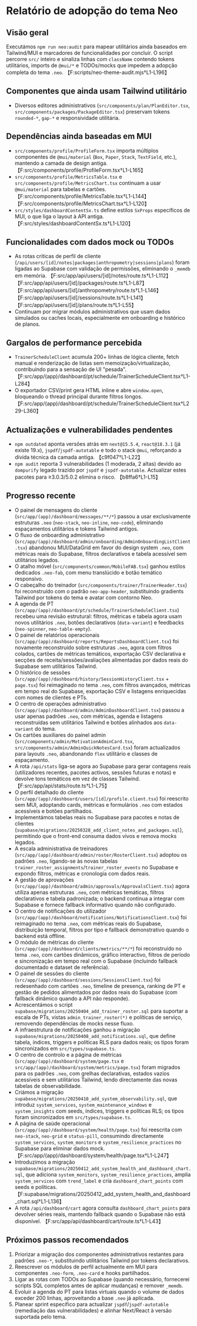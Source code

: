 # Relatório de adopção do tema Neo

## Visão geral

Executámos `npm run neo:audit` para mapear utilitários ainda baseados em Tailwind/MUI e marcadores de funcionalidades por concluir. O script percorre `src/` inteiro e sinaliza linhas com `className` contendo tokens utilitários, imports de `@mui/*` e TODOs/mocks que impedem a adopção completa do tema `.neo`. 【F:scripts/neo-theme-audit.mjs†L1-L196】

## Componentes que ainda usam Tailwind utilitário

- Diversos editores administrativos (`src/components/plan/PlanEditor.tsx`, `src/components/packages/PackageEditor.tsx`) preservam tokens `rounded-*`, `gap-*` e responsividade utilitária.

## Dependências ainda baseadas em MUI

- `src/components/profile/ProfileForm.tsx` importa múltiplos componentes de `@mui/material` (`Box`, `Paper`, `Stack`, `TextField`, etc.), mantendo a camada de design antiga. 【F:src/components/profile/ProfileForm.tsx†L1-L165】
- `src/components/profile/MetricsTable.tsx` e `src/components/profile/MetricsChart.tsx` continuam a usar `@mui/material` para tabelas e cartões. 【F:src/components/profile/MetricsTable.tsx†L1-L144】【F:src/components/profile/MetricsChart.tsx†L1-L120】
- `src/styles/dashboardContentSx.ts` define estilos `SxProps` específicos de MUI, o que liga o layout à API antiga. 【F:src/styles/dashboardContentSx.ts†L1-L120】

## Funcionalidades com dados mock ou TODOs

- As rotas críticas de perfil de cliente (`/api/users/[id]/notes|packages|anthropometry|sessions|plans`) foram ligadas ao Supabase com validação de permissões, eliminando o `_memdb` em memória. 【F:src/app/api/users/[id]/notes/route.ts†L1-L112】【F:src/app/api/users/[id]/packages/route.ts†L1-L87】【F:src/app/api/users/[id]/anthropometry/route.ts†L1-L146】【F:src/app/api/users/[id]/sessions/route.ts†L1-L141】【F:src/app/api/users/[id]/plans/route.ts†L1-L55】
- Continuam por migrar módulos administrativos que usam dados simulados ou caches locais, especialmente em onboarding e histórico de planos.

## Gargalos de performance percebida

- `TrainerScheduleClient` acumula 200+ linhas de lógica cliente, fetch manual e renderização de listas sem memoização/virtualização, contribuindo para a sensação de UI "pesada". 【F:src/app/(app)/dashboard/pt/schedule/TrainerScheduleClient.tsx†L1-L284】
- O exportador CSV/print gera HTML inline e abre `window.open`, bloqueando o thread principal durante filtros longos. 【F:src/app/(app)/dashboard/pt/schedule/TrainerScheduleClient.tsx†L229-L360】

## Actualizações e vulnerabilidades pendentes

- `npm outdated` aponta versões atrás em `next@15.5.4`, `react@18.3.1` (já existe 19.x), `jspdf`/`jspdf-autotable` e todo o stack `@mui`, reforçando a dívida técnica da camada antiga. 【c9f047†L1-L22】
- `npm audit` reporta 3 vulnerabilidades (1 moderada, 2 altas) devido ao `dompurify` legado trazido por `jspdf` e `jspdf-autotable`. Actualizar estes pacotes para ≥3.0.3/5.0.2 elimina o risco. 【b8ffa6†L1-L15】

## Progresso recente

- O painel de mensagens do cliente (`src/app/(app)/dashboard/messages/**/*`) passou a usar exclusivamente estruturas `.neo` (`neo-stack`, `neo-inline`, `neo-code`), eliminando espaçamentos utilitários e tokens Tailwind antigos.
- O fluxo de onboarding administrativo (`src/app/(app)/dashboard/admin/onboarding/AdminOnboardingListClient.tsx`) abandonou MUI/DataGrid em favor do design system `.neo`, com métricas reais do Supabase, filtros declarativos e tabela acessível sem utilitários legados.
- O atalho móvel (`src/components/common/MobileFAB.tsx`) ganhou estilos dedicados `.neo-fab`, com menu translúcido e botão temático responsivo.
- O cabeçalho do treinador (`src/components/trainer/TrainerHeader.tsx`) foi reconstruído com o padrão `neo-app-header`, substituindo gradients Tailwind por tokens do tema e avatar com contorno Neo.
- A agenda de PT (`src/app/(app)/dashboard/pt/schedule/TrainerScheduleClient.tsx`) recebeu uma revisão estrutural: filtros, métricas e tabela agora usam novos utilitários `.neo`, botões declarativos (`data-variant`) e feedbacks (`neo-spinner`, `neo-table-empty`).
- O painel de relatórios operacionais (`src/app/(app)/dashboard/reports/ReportsDashboardClient.tsx`) foi novamente reconstruído sobre estruturas `.neo`, agora com filtros colados, cartões de métricas temáticos, exportação CSV declarativa e secções de receita/sessões/avaliações alimentadas por dados reais do Supabase sem utilitários Tailwind.
- O histórico de sessões (`src/app/(app)/dashboard/history/SessionHistoryClient.tsx` + `page.tsx`) foi reimaginado no tema `.neo`, com filtros avançados, métricas em tempo real do Supabase, exportação CSV e listagens enriquecidas com nomes de clientes e PTs.
- O centro de operações administrativo (`src/app/(app)/dashboard/admin/AdminDashboardClient.tsx`) passou a usar apenas padrões `.neo`, com métricas, agenda e listagens reconstruídas sem utilitários Tailwind e botões alinhados aos `data-variant` do tema.
- Os cartões auxiliares do painel admin (`src/components/admin/MotivationAdminCard.tsx`, `src/components/admin/AdminQuickNotesCard.tsx`) foram actualizados para layouts `.neo`, abandonando `flex` utilitário e classes de espaçamento.
- A rota `/api/stats` liga-se agora ao Supabase para gerar contagens reais (utilizadores recentes, pacotes activos, sessões futuras e notas) e devolve tons temáticos em vez de classes Tailwind. 【F:src/app/api/stats/route.ts†L1-L75】
- O perfil detalhado do cliente (`src/app/(app)/dashboard/users/[id]/profile.client.tsx`) foi reescrito sem MUI, adoptando cards, métricas e formulários `.neo` com estados acessíveis e botões partilhados.
- Implementámos tabelas reais no Supabase para pacotes e notas de clientes (`supabase/migrations/20250328_add_client_notes_and_packages.sql`), permitindo que o front-end consuma dados vivos e remova mocks legados.
- A escala administrativa de treinadores (`src/app/(app)/dashboard/admin/roster/RosterClient.tsx`) adoptou os padrões `.neo`, ligando-se às novas tabelas `trainer_roster_assignments`/`trainer_roster_events` no Supabase e expondo filtros, métricas e cronologia com dados reais.
- A gestão de aprovações (`src/app/(app)/dashboard/admin/approvals/ApprovalsClient.tsx`) agora utiliza apenas estruturas `.neo`, com métricas temáticas, filtros declarativos e tabela padronizada; o backend continua a integrar com Supabase e fornece fallback informativo quando não configurado.
- O centro de notificações do utilizador (`src/app/(app)/dashboard/notifications/NotificationsClient.tsx`) foi reimaginado no tema `.neo`, com métricas reais do Supabase, distribuição temporal, filtros por tipo e fallback demonstrativo quando o backend está offline.
- O módulo de métricas do cliente (`src/app/(app)/dashboard/clients/metrics/**/*`) foi reconstruído no tema `.neo`, com cartões dinâmicos, gráfico interactivo, filtros de período e sincronização em tempo real com o Supabase (incluindo fallback documentado e dataset de referência).
- O painel de sessões do cliente (`src/app/(app)/dashboard/sessions/SessionsClient.tsx`) foi redesenhado com cartões `.neo`, timeline de presença, ranking de PT e gestão de pedidos alimentados por dados reais do Supabase (com fallback dinâmico quando a API não responde).
- Acrescentámos o script `supabase/migrations/20250404_add_trainer_roster.sql` para suportar a escala de PTs, vistas `admin_trainer_roster(*)` e políticas de serviço, removendo dependências de mocks nesse fluxo.
- A infraestrutura de notificações ganhou a migração `supabase/migrations/20250408_add_notifications.sql`, que define tabela, índices, triggers e políticas RLS para dados reais; os tipos foram sincronizados em `src/types/supabase.ts`.
- O centro de controlo e a página de métricas (`src/app/(app)/dashboard/system/page.tsx` e `src/app/(app)/dashboard/system/metrics/page.tsx`) foram migrados para os padrões `.neo`, com grelhas declarativas, estados vazios acessíveis e sem utilitários Tailwind, lendo directamente das novas tabelas de observabilidade.
- Criámos a migração `supabase/migrations/20250410_add_system_observability.sql`, que introduz `system_services`, `system_maintenance_windows` e `system_insights` com seeds, índices, triggers e políticas RLS; os tipos foram sincronizados em `src/types/supabase.ts`.
- A página de saúde operacional (`src/app/(app)/dashboard/system/health/page.tsx`) foi reescrita com `neo-stack`, `neo-grid` e `status-pill`, consumindo directamente `system_services`, `system_monitors` e `system_resilience_practices` no Supabase para eliminar dados mock. 【F:src/app/(app)/dashboard/system/health/page.tsx†L1-L247】
- Introduzimos a migração `supabase/migrations/20250412_add_system_health_and_dashboard_chart.sql`, que adiciona `system_monitors`, `system_resilience_practices`, amplia `system_services` com `trend_label` e cria `dashboard_chart_points` com seeds e políticas. 【F:supabase/migrations/20250412_add_system_health_and_dashboard_chart.sql†L1-L136】
- A rota `/api/dashboard/cart` agora consulta `dashboard_chart_points` para devolver séries reais, mantendo fallback quando o Supabase não está disponível. 【F:src/app/api/dashboard/cart/route.ts†L1-L43】

## Próximos passos recomendados

1. Priorizar a migração dos componentes administrativos restantes para padrões `.neo-*`, substituindo utilitários Tailwind por tokens declarativos.
2. Reescrever os módulos de perfil actualmente em MUI para componentes `.neo-form`, `.neo-card` e hooks partilhados.
3. Ligar as rotas com TODOs ao Supabase (quando necessário, fornecerei scripts SQL completos antes de aplicar mudanças) e remover `_memdb`.
4. Evoluir a agenda do PT para listas virtuais quando o volume de dados exceder 200 linhas, aproveitando a base `.neo` já aplicada.
5. Planear sprint específico para actualizar `jspdf`/`jspdf-autotable` (remediação das vulnerabilidades) e alinhar Next/React à versão suportada pelo tema.
